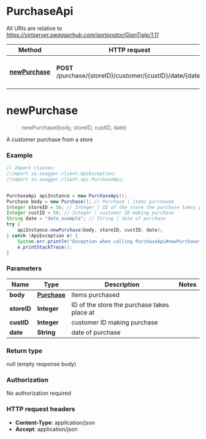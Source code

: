 # PurchaseApi

All URIs are relative to *https://virtserver.swaggerhub.com/gortonator/GianTigle/1.11*

Method | HTTP request | Description
------------- | ------------- | -------------
[**newPurchase**](PurchaseApi.md#newPurchase) | **POST** /purchase/{storeID}/customer/{custID}/date/{date} | A customer purchase from a store

<a name="newPurchase"></a>
# **newPurchase**
> newPurchase(body, storeID, custID, date)

A customer purchase from a store

### Example
```java
// Import classes:
//import io.swagger.client.ApiException;
//import io.swagger.client.api.PurchaseApi;


PurchaseApi apiInstance = new PurchaseApi();
Purchase body = new Purchase(); // Purchase | items purchased
Integer storeID = 56; // Integer | ID of the store the purchase takes place at
Integer custID = 56; // Integer | customer ID making purchase
String date = "date_example"; // String | date of purchase
try {
    apiInstance.newPurchase(body, storeID, custID, date);
} catch (ApiException e) {
    System.err.println("Exception when calling PurchaseApi#newPurchase");
    e.printStackTrace();
}
```

### Parameters

Name | Type | Description  | Notes
------------- | ------------- | ------------- | -------------
 **body** | [**Purchase**](Purchase.md)| items purchased |
 **storeID** | **Integer**| ID of the store the purchase takes place at |
 **custID** | **Integer**| customer ID making purchase |
 **date** | **String**| date of purchase |

### Return type

null (empty response body)

### Authorization

No authorization required

### HTTP request headers

 - **Content-Type**: application/json
 - **Accept**: application/json

